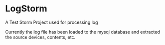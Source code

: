 LogStorm
========

A Test Storm Project used for processing log

Currently the log file has been loaded to the mysql database and extracted the source devices, contents, etc.
